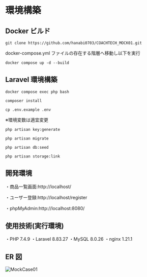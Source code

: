 # 環境構築

## Docker ビルド

```
git clone https://github.com/hanabi0703/COACHTECH_MOCK01.git
```

docker-compose.yml ファイルの存在する階層へ移動し以下を実行

```
docker compose up -d --build
```

## Laravel 環境構築

```
docker compose exec php bash
```

```
composer install
```

```
cp .env.example .env
```

※環境変数は適宜変更

```
php artisan key:generate
```

```
php artisan migrate
```

```
php artisan db:seed
```

```
php artisan storage:link
```

## 開発環境

・商品一覧画面:http://localhost/

・ユーザー登録:http://localhost/register

・phpMyAdmin:http://localhost:8080/

## 使用技術(実行環境)

・PHP 7.4.9
・Laravel 8.83.27
・MySQL 8.0.26
・nginx 1.21.1

## ER 図

![MockCase01](https://github.com/user-attachments/assets/d86f4e48-efbd-47b1-97b3-80608ee2d946)
